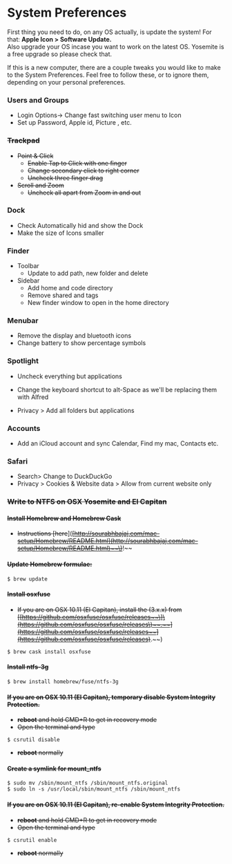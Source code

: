 # System Preferences

First thing you need to do, on any OS actually, is update the system! For that: **Apple Icon &gt; Software Update.**  
Also upgrade your OS incase you want to work on the latest OS. Yosemite is a free upgrade so please check that.

If this is a new computer, there are a couple tweaks you would like to make to the System Preferences. Feel free to follow these, or to ignore them, depending on your personal preferences.

### Users and Groups

* Login Options-&gt; Change fast switching user menu to Icon
* Set up Password, Apple id, Picture , etc.

### ~~Trackpad~~

* ~~Point & Click~~
  * ~~Enable Tap to Click with one finger~~
  * ~~Change secondary click to right corner~~
  * ~~Uncheck three finger drag~~
* ~~Scroll and Zoom~~
  * ~~Uncheck all apart from Zoom in and out~~

### Dock

* Check Automatically hid and show the Dock
* Make the size of Icons smaller

### Finder

* Toolbar
  * Update to add path, new folder and delete
* Sidebar
  * Add home and code directory
  * Remove shared and tags
  * New finder window to open in the home directory

### Menubar

* Remove the display and bluetooth icons
* Change battery to show percentage symbols

### Spotlight

* Uncheck everything but applications

* Change the keyboard shortcut to alt-Space as we'll be replacing them with Alfred

* Privacy &gt; Add all folders but applications

### Accounts

* Add an iCloud account and sync Calendar, Find my mac, Contacts etc.

### Safari

* Search&gt; Change to DuckDuckGo
* Privacy &gt; Cookies & Website data &gt; Allow from current website only

### ~~Write to NTFS on OSX Yosemite and El Capitan~~

#### ~~Install Homebrew and Homebrew Cask~~

* ~~Instructions ~~\[~~here~~\]\(~~[http://sourabhbajaj.com/mac-setup/Homebrew/README.html](http://sourabhbajaj.com/mac-setup/Homebrew/README.html)~~\)~~!~~

#### ~~Update Homebrew formulae:~~

```
$ brew update
```

#### ~~Install osxfuse~~

* ~~If you are on OSX 10.11 \(El Capitan\), install the \(3.x.x\) from ~~\[~~[https://github.com/osxfuse/osxfuse/releases~~\]\(https://github.com/osxfuse/osxfuse/releases\)~~.~~](https://github.com/osxfuse/osxfuse/releases~~](https://github.com/osxfuse/osxfuse/releases)~~.~~)

```
$ brew cask install osxfuse
```

#### ~~Install ntfs-3g~~

```
$ brew install homebrew/fuse/ntfs-3g
```

#### ~~If you are on OSX 10.11 \(El Capitan\), temporary disable System Integrity Protection.~~

* ~~**reboot** and hold CMD+R to get in recovery mode~~
* ~~Open the terminal and type~~

```
$ csrutil disable
```

* ~~**reboot** normally~~

#### ~~Create a symlink for mount\_ntfs~~

```
$ sudo mv /sbin/mount_ntfs /sbin/mount_ntfs.original
$ sudo ln -s /usr/local/sbin/mount_ntfs /sbin/mount_ntfs
```

#### ~~If you are on OSX 10.11 \(El Capitan\), re-enable System Integrity Protection.~~

* ~~**reboot** and hold CMD+R to get in recovery mode~~
* ~~Open the terminal and type~~

```
$ csrutil enable
```

* ~~**reboot** normally~~



